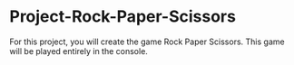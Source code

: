 # Project-Rock-Paper-Scissors
For this project, you will create the game Rock Paper Scissors. This game will be played entirely in the console.

